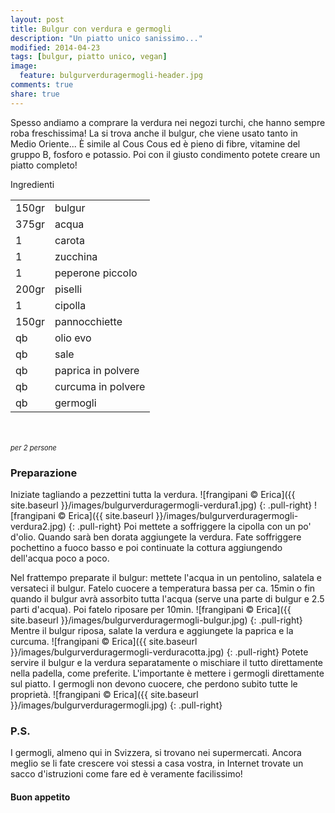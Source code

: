 ```yaml
---
layout: post
title: Bulgur con verdura e germogli
description: "Un piatto unico sanissimo..."
modified: 2014-04-23
tags: [bulgur, piatto unico, vegan]
image:
  feature: bulgurverduragermogli-header.jpg
comments: true
share: true
---
```


Spesso andiamo a comprare la verdura nei negozi turchi, che hanno sempre roba freschissima! La si trova anche il bulgur, che viene usato tanto in Medio Oriente... È simile al Cous Cous ed è pieno di fibre, vitamine del gruppo B, fosforo e potassio. Poi con il giusto condimento potete creare un piatto completo!


<div class="ingredients">
  <div class="ingredients-title">Ingredienti</div>
  <table>
    <tbody>
      <tr>
        <td>150gr</td>
        <td>bulgur</td>
      </tr>
      <tr>
        <td>375gr</td>
        <td>acqua</td>
      </tr>
      <tr>
        <td>1</td>
        <td>carota</td>
      </tr>
      <tr>
        <td>1</td>
        <td>zucchina</td>
      </tr>
      <tr>
        <td>1</td>
        <td>peperone piccolo</td>
      </tr>
      <tr>
        <td>200gr</td>
        <td>piselli</td>
      </tr>
      <tr>
        <td>1</td>
        <td>cipolla</td>
      </tr>
      <tr>
        <td>150gr</td>
        <td>pannocchiette</td>
      </tr>
      <tr>
        <td>qb</td>
        <td>olio evo</td>
      </tr>
      <tr>
        <td>qb</td>
        <td>sale</td>
      </tr>
      <tr>
        <td>qb</td>
        <td>paprica in polvere</td>
      </tr>
      <tr>
        <td>qb</td>
        <td>curcuma in polvere</td>
      </tr>
      <tr>
        <td>qb</td>
        <td>germogli</td>
      </tr>
    </tbody>
  </table>
  <br></br>
  <i class="pull-right" style="font-size: 80%;">per 2 persone</i>
</div>


<h3>
  <font color="grey">
    <i class="icon-cogs"></i>
  </font> Preparazione
</h3>

Iniziate tagliando a pezzettini tutta la verdura.
![frangipani © Erica]({{ site.baseurl }}/images/bulgurverduragermogli-verdura1.jpg)
{: .pull-right}
![frangipani © Erica]({{ site.baseurl }}/images/bulgurverduragermogli-verdura2.jpg)
{: .pull-right}
Poi mettete a soffriggere la cipolla con un po' d'olio. Quando sarà ben dorata aggiungete la verdura. Fate soffriggere pochettino a fuoco basso e poi continuate la cottura aggiungendo dell'acqua poco a poco.

Nel frattempo preparate il bulgur: mettete l'acqua in un pentolino, salatela e versateci il bulgur. Fatelo cuocere a temperatura bassa per ca. 15min o fin quando il bulgur avrà assorbito tutta l'acqua (serve una parte di bulgur e 2.5 parti d'acqua). Poi fatelo riposare per 10min.
![frangipani © Erica]({{ site.baseurl }}/images/bulgurverduragermogli-bulgur.jpg)
{: .pull-right}
Mentre il bulgur riposa, salate la verdura e aggiungete la paprica e la curcuma.
![frangipani © Erica]({{ site.baseurl }}/images/bulgurverduragermogli-verduracotta.jpg)
{: .pull-right}
Potete servire il bulgur e la verdura separatamente o mischiare il tutto direttamente nella padella, come preferite. L'importante è mettere i germogli direttamente sul piatto. I germogli non devono cuocere, che perdono subito tutte le proprietà.
![frangipani © Erica]({{ site.baseurl }}/images/bulgurverduragermogli.jpg)
{: .pull-right}

<h3>
  <font color="#FFCC00">
    <i class="icon-lightbulb"></i>
  </font> P.S.
</h3>

I germogli, almeno qui in Svizzera, si trovano nei supermercati. Ancora meglio se li fate crescere voi stessi a casa vostra, in Internet trovate un sacco d'istruzioni come fare ed è veramente facilissimo!


<h4>Buon appetito
  <font color="red">
    <i class="icon-smile"></i>
  </font>
</h4>
